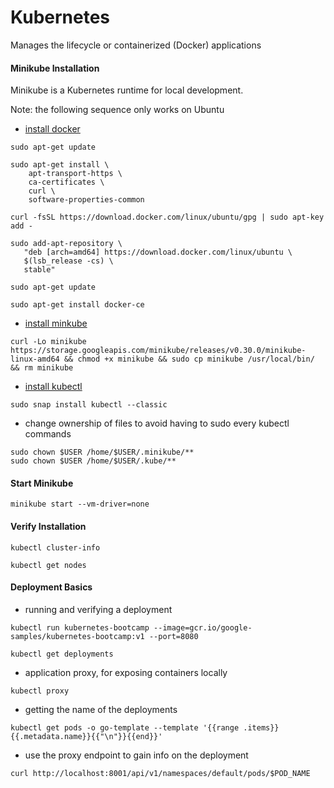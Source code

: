 # Kubernetes
Manages the lifecycle or containerized (Docker) applications

#### Minikube Installation
Minikube is a Kubernetes runtime for local development. 

Note: the following sequence only works on Ubuntu
- [install docker](https://docs.docker.com/install/linux/docker-ce/ubuntu/#set-up-the-repository)
```
sudo apt-get update

sudo apt-get install \
    apt-transport-https \
    ca-certificates \
    curl \
    software-properties-common
 
curl -fsSL https://download.docker.com/linux/ubuntu/gpg | sudo apt-key add -

sudo add-apt-repository \
   "deb [arch=amd64] https://download.docker.com/linux/ubuntu \
   $(lsb_release -cs) \
   stable"
   
sudo apt-get update

sudo apt-get install docker-ce
```
- [install minkube](https://kubernetes.io/docs/tasks/tools/install-minikube/)
```
curl -Lo minikube https://storage.googleapis.com/minikube/releases/v0.30.0/minikube-linux-amd64 && chmod +x minikube && sudo cp minikube /usr/local/bin/ && rm minikube
```
- [install kubectl](https://kubernetes.io/docs/tasks/tools/install-kubectl/)
```
sudo snap install kubectl --classic
```
- change ownership of files to avoid having to sudo every kubectl commands
```
sudo chown $USER /home/$USER/.minikube/**
sudo chown $USER /home/$USER/.kube/**
```

#### Start Minikube
```
minikube start --vm-driver=none
```
#### Verify Installation
```
kubectl cluster-info

kubectl get nodes
```

#### Deployment Basics
- running and verifying a deployment
```
kubectl run kubernetes-bootcamp --image=gcr.io/google-samples/kubernetes-bootcamp:v1 --port=8080

kubectl get deployments
```
- application proxy, for exposing containers locally
```
kubectl proxy
```
- getting the name of the deployments
```
kubectl get pods -o go-template --template '{{range .items}}{{.metadata.name}}{{"\n"}}{{end}}'
```
- use the proxy endpoint to gain info on the deployment
```
curl http://localhost:8001/api/v1/namespaces/default/pods/$POD_NAME
```

